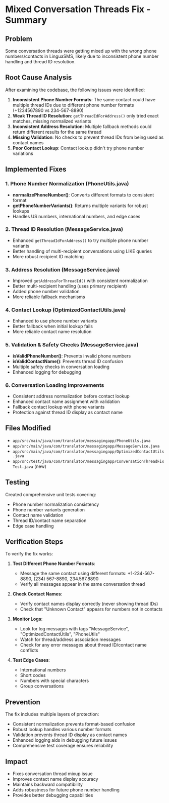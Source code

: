 # Mixed Conversation Threads Fix - Summary

## Problem
Some conversation threads were getting mixed up with the wrong phone numbers/contacts in LinguaSMS, likely due to inconsistent phone number handling and thread ID resolution.

## Root Cause Analysis
After examining the codebase, the following issues were identified:

1. **Inconsistent Phone Number Formats**: The same contact could have multiple thread IDs due to different phone number formats (+1234567890 vs 234-567-8890)
2. **Weak Thread ID Resolution**: `getThreadIdForAddress()` only tried exact matches, missing normalized variants
3. **Inconsistent Address Resolution**: Multiple fallback methods could return different results for the same thread
4. **Missing Validation**: No checks to prevent thread IDs from being used as contact names
5. **Poor Contact Lookup**: Contact lookup didn't try phone number variations

## Implemented Fixes

### 1. Phone Number Normalization (PhoneUtils.java)
- **normalizePhoneNumber()**: Converts different formats to consistent format
- **getPhoneNumberVariants()**: Returns multiple variants for robust lookups
- Handles US numbers, international numbers, and edge cases

### 2. Thread ID Resolution (MessageService.java)
- Enhanced `getThreadIdForAddress()` to try multiple phone number variants
- Better handling of multi-recipient conversations using LIKE queries
- More robust recipient ID matching

### 3. Address Resolution (MessageService.java)  
- Improved `getAddressForThreadId()` with consistent normalization
- Better multi-recipient handling (uses primary recipient)
- Added phone number validation
- More reliable fallback mechanisms

### 4. Contact Lookup (OptimizedContactUtils.java)
- Enhanced to use phone number variants
- Better fallback when initial lookup fails
- More reliable contact name resolution

### 5. Validation & Safety Checks (MessageService.java)
- **isValidPhoneNumber()**: Prevents invalid phone numbers
- **isValidContactName()**: Prevents thread ID confusion  
- Multiple safety checks in conversation loading
- Enhanced logging for debugging

### 6. Conversation Loading Improvements
- Consistent address normalization before contact lookup
- Enhanced contact name assignment with validation
- Fallback contact lookup with phone variants
- Protection against thread ID display as contact name

## Files Modified
- `app/src/main/java/com/translator/messagingapp/PhoneUtils.java`
- `app/src/main/java/com/translator/messagingapp/MessageService.java`
- `app/src/main/java/com/translator/messagingapp/OptimizedContactUtils.java`
- `app/src/test/java/com/translator/messagingapp/ConversationThreadFixTest.java` (new)

## Testing
Created comprehensive unit tests covering:
- Phone number normalization consistency
- Phone number variants generation
- Contact name validation
- Thread ID/contact name separation
- Edge case handling

## Verification Steps
To verify the fix works:

1. **Test Different Phone Number Formats**:
   - Message the same contact using different formats: +1-234-567-8890, (234) 567-8890, 234.567.8890
   - Verify all messages appear in the same conversation thread

2. **Check Contact Names**:
   - Verify contact names display correctly (never showing thread IDs)
   - Check that "Unknown Contact" appears for numbers not in contacts

3. **Monitor Logs**:
   - Look for log messages with tags "MessageService", "OptimizedContactUtils", "PhoneUtils"
   - Watch for thread/address association messages
   - Check for any error messages about thread ID/contact name conflicts

4. **Test Edge Cases**:
   - International numbers
   - Short codes
   - Numbers with special characters
   - Group conversations

## Prevention
The fix includes multiple layers of protection:
- Consistent normalization prevents format-based confusion
- Robust lookup handles various number formats
- Validation prevents thread ID display as contact names  
- Enhanced logging aids in debugging future issues
- Comprehensive test coverage ensures reliability

## Impact
- Fixes conversation thread mixup issue
- Improves contact name display accuracy
- Maintains backward compatibility
- Adds robustness for future phone number handling
- Provides better debugging capabilities